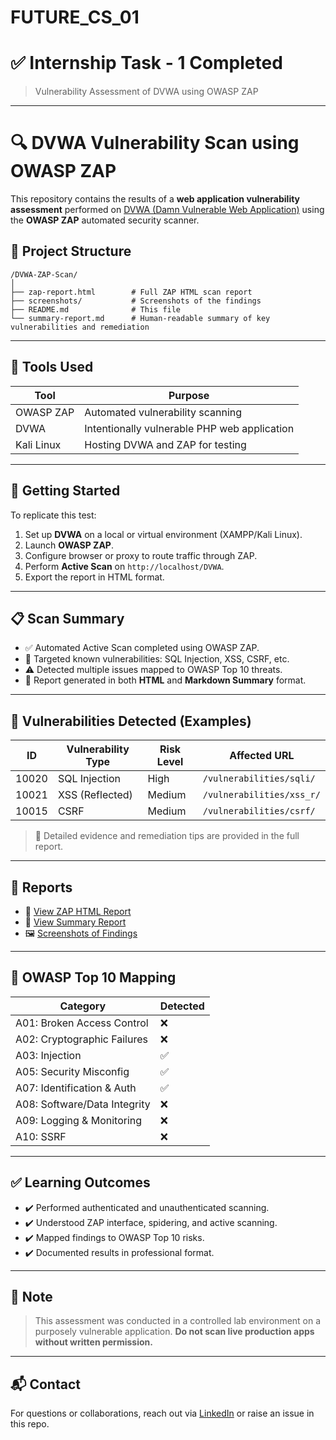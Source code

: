 # FUTURE_CS_01

# ✅ Internship Task - 1 Completed

> Vulnerability Assessment of DVWA using OWASP ZAP

---

# 🔍 DVWA Vulnerability Scan using OWASP ZAP

This repository contains the results of a **web application vulnerability assessment** performed on [DVWA (Damn Vulnerable Web Application)](http://www.dvwa.co.uk/) using the **OWASP ZAP** automated security scanner.

## 📁 Project Structure

```
/DVWA-ZAP-Scan/
│
├── zap-report.html        # Full ZAP HTML scan report
├── screenshots/           # Screenshots of the findings
├── README.md              # This file
└── summary-report.md      # Human-readable summary of key vulnerabilities and remediation
```

---

## 💠 Tools Used

| Tool         | Purpose                                      |
|--------------|----------------------------------------------|
| OWASP ZAP    | Automated vulnerability scanning             |
| DVWA         | Intentionally vulnerable PHP web application |
| Kali Linux   | Hosting DVWA and ZAP for testing             |

---

## 🚀 Getting Started

To replicate this test:

1. Set up **DVWA** on a local or virtual environment (XAMPP/Kali Linux).
2. Launch **OWASP ZAP**.
3. Configure browser or proxy to route traffic through ZAP.
4. Perform **Active Scan** on `http://localhost/DVWA`.
5. Export the report in HTML format.

---

## 📋 Scan Summary

- ✅ Automated Active Scan completed using OWASP ZAP.
- 🧠 Targeted known vulnerabilities: SQL Injection, XSS, CSRF, etc.
- ⚠️ Detected multiple issues mapped to OWASP Top 10 threats.
- 📄 Report generated in both **HTML** and **Markdown Summary** format.

---

## 🔐 Vulnerabilities Detected (Examples)

| ID   | Vulnerability Type | Risk Level | Affected URL               |
|------|--------------------|------------|----------------------------|
| 10020| SQL Injection      | High       | `/vulnerabilities/sqli/`   |
| 10021| XSS (Reflected)    | Medium     | `/vulnerabilities/xss_r/`  |
| 10015| CSRF               | Medium     | `/vulnerabilities/csrf/`   |

> 📌 Detailed evidence and remediation tips are provided in the full report.

---

## 📌 Reports

- 📄 [View ZAP HTML Report](./zap-report.html)
- 📘 [View Summary Report](./summary-report.md)
- 🖼️ [Screenshots of Findings](./screenshots/)

---

## 📌 OWASP Top 10 Mapping

| Category                     | Detected |
|-----------------------------|----------|
| A01: Broken Access Control  | ❌       |
| A02: Cryptographic Failures | ❌       |
| A03: Injection              | ✅       |
| A05: Security Misconfig     | ✅       |
| A07: Identification & Auth  | ✅       |
| A08: Software/Data Integrity| ❌       |
| A09: Logging & Monitoring   | ❌       |
| A10: SSRF                   | ❌       |

---

## ✅ Learning Outcomes

- ✔️ Performed authenticated and unauthenticated scanning.
- ✔️ Understood ZAP interface, spidering, and active scanning.
- ✔️ Mapped findings to OWASP Top 10 risks.
- ✔️ Documented results in professional format.

---

## 🧠 Note

> This assessment was conducted in a controlled lab environment on a purposely vulnerable application. **Do not scan live production apps without written permission.**

---

## 📬 Contact

For questions or collaborations, reach out via [LinkedIn](www.linkedin.com/in/navneet3923e) or raise an issue in this repo.
